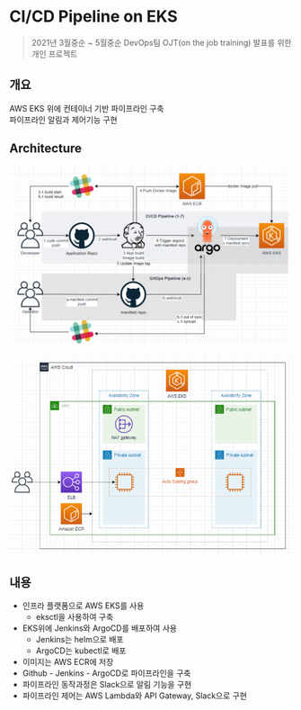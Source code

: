 # CI/CD Pipeline on EKS
> 2021년 3월중순 ~ 5월중순
> DevOps팀 OJT(on the job training) 발표를 위한 개인 프로젝트

## 개요
 AWS EKS 위에 컨테이너 기반 파이프라인 구축   
 파이프라인 알림과 제어기능 구현   


## Architecture
![Pipeline](images/arch1.png)

![AWS EKS](images/arch2.png)

## 내용
- 인프라 플랫폼으로 AWS EKS를 사용
   - eksctl을 사용하여 구축
- EKS위에 Jenkins와 ArgoCD를 배포하여 사용
   - Jenkins는 helm으로 배포
   - ArgoCD는 kubectl로 배포
- 이미지는 AWS ECR에 저장
- Github - Jenkins - ArgoCD로 파이프라인을 구축
- 파이프라인 동작과정은 Slack으로 알림 기능을 구현
- 파이프라인 제어는 AWS Lambda와 API Gateway, Slack으로 구현
